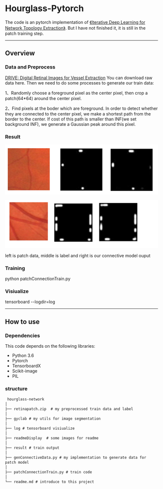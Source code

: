 # Hourglass-Pytorch

The code is an pytorch implementation of [《Iterative Deep Learning for Network Topology Extraction》](https://arxiv.org/abs/1712.01217). But I have not finished it, it is still in the patch training step.

---

## Overview

### Data and Preprocess

[DRIVE: Digital Retinal Images for Vessel Extraction](http://www.isi.uu.nl/Research/Databases/DRIVE/) You can download raw data here. Then we need to do some processes to generate our train data:

 1、Randomly choose a foreground pixel as the center pixel, then crop a patch(64*64) around the center pixel.

 2、Find pixels at the boder which are foreground. In order to detect whether they are connected to the center pixel, we make a shortest path from the border to the center. If cost of this path is smaller than INF(we set background INF), we generate a Gaussian peak around this pixel.
 
### Result

![](./readmeDisplay/7.PNG)

![](./readmeDisplay/8.PNG)

left is patch data, middle is label and right is our connective model ouput

### Training

python patchConnectionTrain.py

### Visiualize

tensorboard --logdir=log

---

## How to use

### Dependencies

This code depends on the following libraries:

* Python 3.6
* Pytorch
* TensorboardX
* Scikit-image
* PIL

### structure
```
 hourglass-network
│
├── retinapatch.zip  # my preprocessed train data and label
│ 
├── gyclab # my utils for image segmentation
│ 
├── log # tensorboard visiualize
│ 
├── readmeDisplay  # some images for readme
│ 
├── result # train output
│ 
├── genConnectiveData.py # my implementation to generate data for patch model
│ 
├── patchConnectionTrain.py # train code
│
└── readme.md # introduce to this project
```

